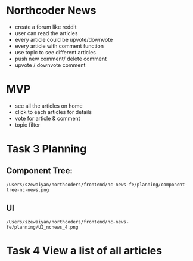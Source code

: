 # Northcoder News

- create a forum like reddit
- user can read the articles
- every article could be upvote/downvote
- every article with comment function
- use topic to see different articles
- push new comment/ delete comment
- upvote / downvote comment

# MVP

- see all the articles on home
- click to each articles for details
- vote for article & comment
- topic filter

# Task 3 Planning

## Component Tree:

    /Users/szewaiyan/northcoders/frontend/nc-news-fe/planning/component-tree-nc-news.png

## UI

    /Users/szewaiyan/northcoders/frontend/nc-news-fe/planning/UI_ncnews_4.png

# Task 4 View a list of all articles
